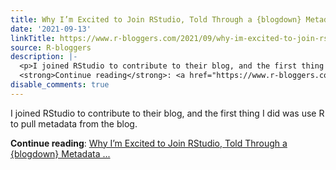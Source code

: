 ```yaml
---
title: Why I’m Excited to Join RStudio, Told Through a {blogdown} Metadata Project
date: '2021-09-13'
linkTitle: https://www.r-bloggers.com/2021/09/why-im-excited-to-join-rstudio-told-through-a-blogdown-metadata-project/
source: R-bloggers
description: |-
  <p>I joined RStudio to contribute to their blog, and the first thing I did was use R to pull metadata from the blog.</p>
  <strong>Continue reading</strong>: <a href="https://www.r-bloggers.com/2021/09/why-im-excited-to-join-rstudio-told-through-a-blogdown-metadata-project/">Why I’m Excited to Join RStudio, Told Through a {blogdown} Metadata ...
disable_comments: true
---
```

<p>I joined RStudio to contribute to their blog, and the first thing I did was use R to pull metadata from the blog.</p>
<strong>Continue reading</strong>: <a href="https://www.r-bloggers.com/2021/09/why-im-excited-to-join-rstudio-told-through-a-blogdown-metadata-project/">Why I’m Excited to Join RStudio, Told Through a {blogdown} Metadata ...